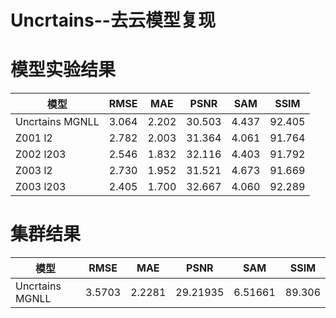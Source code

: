 # Uncrtains--去云模型复现

# 模型实验结果  
模型 | RMSE | MAE | PSNR | SAM | SSIM 
--- | --- | --- | --- | --- | ---
Uncrtains MGNLL | 3.064 | 2.202 | 30.503 | 4.437 | 92.405
Z001 l2 | 2.782 | 2.003 | 31.364 | 4.061 | 91.764
Z002 l203 | 2.546 | 1.832 | 32.116 | 4.403 | 91.792 
Z003 l2 | 2.730 | 1.952 | 31.521 | 4.673 | 91.669
Z003 l203 | 2.405 | 1.700 | 32.667 | 4.060 | 92.289



# 集群结果
模型 | RMSE | MAE | PSNR | SAM | SSIM 
--- | --- | --- | --- | --- | ---
Uncrtains MGNLL | 3.5703 | 2.2281 | 29.21935 | 6.51661 | 89.306
